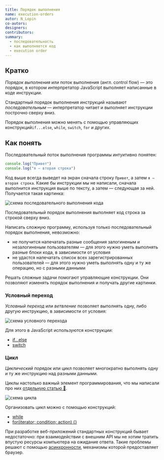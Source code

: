 ```yaml
---
title: Порядок выполнения
name: execution-orders
autor: N_Lopin
co-autors:
designers:
contributors:
summary:
  - последовательность
  - как выполняется код
  - execution order
---
```


## Кратко

_Порядок выполнения_ или поток выполнения (англ. control flow) — это порядок, в котором интерпретатор JavaScript выполняет написанные в коде инструкции.

Стандартный порядок выполнения инструкций называют *последовательным* — интерпретатор читает и выполняет инструкции построчно сверху вниз.

Порядок выполнения можно менять с помощью управляющих конструкций`if...else`, `while`, `switch`, `for` и других.

## Как понять

Последовательный поток выполнения программы интуитивно понятен:

```jsx
console.log("Привет")
console.log("я — вторая строка")
```

Код выше всегда выведет на экран сначала строку `Привет`, а затем `я — вторая строка`. Какие бы инструкции мы не написали, сначала выполнится инструкция выше по тексту, а затем — следующая за ней. Получается такая картинка:

![схема последовательного выполнения кода](/assets/images/posts/js/execution-order/sequential.png)

Последовательный порядок выполнения выполняет код строка за строкой сверху вниз.

Написать сложную программу, используя только последовательный порядок выполнения, невозможно:

- не получится напечатать разные сообщения залогиненым и незалогиненым пользователям — для этого нужно уметь выполнять разные блоки кода, в зависимости от условия
- не удастся напечатать список всех зарегистрированных пользователей — для этого нужно уметь выполнять одну и ту же операцию, но с разными данными

Решать сложные задачи помогают управляющие конструкции. Они позволяют изменять порядок выполнения и получать другие картинки.

### Условный переход

_Условный переход_ или _ветвление_ позволяет выполнять одну, либо другую инструкцию, в зависимости от условия:

![схема условного перехода](/assets/images/posts/js/execution-order/conditional.png)

Для этого в JavaScript используются конструкции:

- [if...else](/posts/js/doka/if-else)
- [switch](/posts/js/doka/switch)

### Цикл

_Циклический порядок_ или цикл позволяет многократно выполнять одну и ту же инструкцию над разными данными.

Циклы настолько важный элемент программирования, что мы написали про них [отдельную статью 🔄](/posts/js/doka/loop).

![схема цикла](/assets/images/posts/js/execution-order/loop.png)

Организовать цикл можно с помощью конструкций:

- [while](/posts/js/doka/while)
- [for(iterator; condition; action) {}](/posts/js/doka/for)

При разработке веб-приложений стандартных конструкций бывает недостаточно: при взаимодействии с внешним API мы не хотим тратить впустую ресурсы компьютера на ожидание ответа. Такие проблемы решают с помощью [асинхронности](/posts/js/long/async-in-js), механизмы которой предоставляет браузер.
